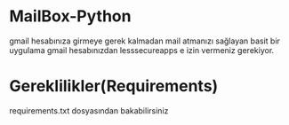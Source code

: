 # MailBox-Python
gmail hesabınıza girmeye gerek kalmadan mail atmanızı sağlayan basit bir uygulama
gmail hesabınızdan lesssecureapps e izin vermeniz gerekiyor.

# Gereklilikler(Requirements)
requirements.txt dosyasından bakabilirsiniz
